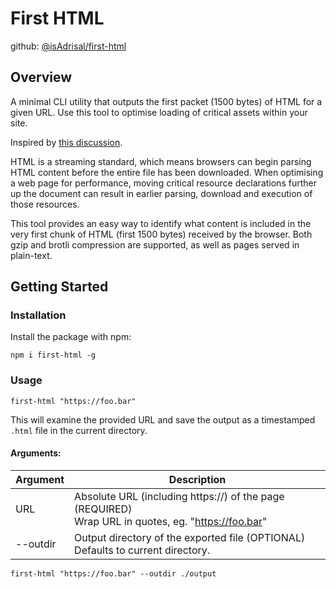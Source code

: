 # First HTML
github: [@isAdrisal/first-html](https://github.com/isAdrisal/first-html)

## Overview
A minimal CLI utility that outputs the first packet (1500 bytes) of HTML for a given URL. Use this tool to optimise loading of critical assets within your site.

Inspired by [this discussion](https://www.tunetheweb.com/blog/critical-resources-and-the-first-14kb/).

HTML is a streaming standard, which means browsers can begin parsing HTML content before the entire file has been downloaded. When optimising a web page for performance, moving critical resource declarations further up the document can result in earlier parsing, download and execution of those resources.

This tool provides an easy way to identify what content is included in the very first chunk of HTML (first 1500 bytes) received by the browser. Both gzip and brotli compression are supported, as well as pages served in plain-text.

## Getting Started

### Installation
Install the package with npm:
```
npm i first-html -g
```

### Usage
```
first-html "https://foo.bar"
```
This will examine the provided URL and save the output as a timestamped `.html` file in the current directory.

#### Arguments:
| Argument | Description                                                                                                                  |
|----------|------------------------------------------------------------------------------------------------------------------------------|
|   URL    | Absolute URL (including https://) of the page (REQUIRED)<br>Wrap URL in quotes, eg. "https://foo.bar"                        |
| --outdir | Output directory of the exported file (OPTIONAL)<br>Defaults to current directory.                                           |

```
first-html "https://foo.bar" --outdir ./output
```
